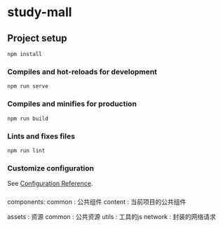 # study-mall

## Project setup
```
npm install
```

### Compiles and hot-reloads for development
```
npm run serve
```

### Compiles and minifies for production
```
npm run build
```

### Lints and fixes files
```
npm run lint
```

### Customize configuration
See [Configuration Reference](https://cli.vuejs.org/config/).

###
components:
    common  : 公共组件
    content : 当前项目的公共组件

assets  : 资源
common  : 公共资源
    utils : 工具的js
network : 封装的网络请求

